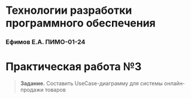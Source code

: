 # Технологии разработки программного обеспечения
### Ефимов Е.А. ПИМО-01-24

# Практическая работа №3

> **Задание.** Составить UseCase-диаграмму для системы онлайн-продажи товаров

